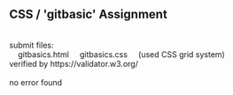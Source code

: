 ## CSS / 'gitbasic' Assignment<br />
<br />
submit files:<br />
&nbsp;&nbsp;&nbsp;&nbsp;gitbasics.html
&nbsp;&nbsp;&nbsp;&nbsp;gitbasics.css
&nbsp;&nbsp;&nbsp;&nbsp;(used CSS grid system)
<br />
verified by https://validator.w3.org/<br />
<br />
no error found<br />
